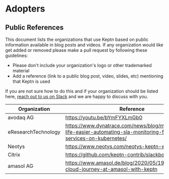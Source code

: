 # Adopters

## Public References

This document lists the organizations that use Keptn based on public information available in blog posts and videos. 
If any organization would like get added or removed please make a pull request by following these guidelines:

* Please don't include your organization's logo or other trademarked material
* Add a reference (link to a public blog post, video, slides, etc) mentioning that Keptn is used

If you are not sure how to do this and if your organization should be listed here, [reach out to us on Slack](https://slack.keptn.sh) and we are happy to discuss with you.

| Organization          | Reference                                                                        |
|-----------------------|----------------------------------------------------------------------------------|
| avodaq AG             | https://youtu.be/bYmFYXLmGb0              |
| eResearchTechnology   | https://www.dynatrace.com/news/blog/making-ops-life-easier-automating-sla-monitoring-for-deployed-services-on-kubernetes/ |
| Neotys                | https://www.neotys.com/neotys-keptn-webinar                                     |
| Citrix   | https://github.com/keptn-contrib/slackbot-service |
| amasol AG   | https://www.amasol.de/blog/2020/05/19/autonomous-cloud-journey-at-amasol-with-keptn |

